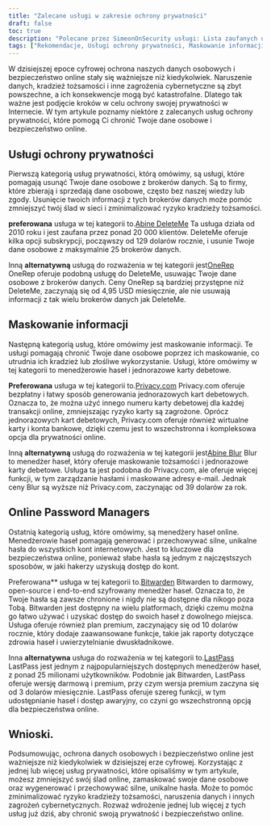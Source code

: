 ```yaml
---
title: "Zalecane usługi w zakresie ochrony prywatności"
draft: false
toc: true
description: "Polecane przez SimeonOnSecurity usługi: Lista zaufanych usług prywatności, rozwiązań maskowania informacji i menedżerów haseł online, aby chronić swoje dane osobowe i bezpieczeństwo online. Odkryj preferowane opcje usuwania rekordów z głównych brokerów danych, generowania jednorazowych kart debetowych, zarządzania hasłami i wiele innych."
tags: ["Rekomendacje, Usługi ochrony prywatności, Maskowanie informacji, Menadżery haseł online, Abine DeleteMe, OneRep, Abine Blur, Privacy.com, BitWarden, E2E Encrypted, Menadżer haseł online"]
---
```

 W dzisiejszej epoce cyfrowej ochrona naszych danych osobowych i bezpieczeństwo online stały się ważniejsze niż kiedykolwiek. Naruszenie danych, kradzież tożsamości i inne zagrożenia cybernetyczne są zbyt powszechne, a ich konsekwencje mogą być katastrofalne. Dlatego tak ważne jest podjęcie kroków w celu ochrony swojej prywatności w Internecie. W tym artykule poznamy niektóre z zalecanych usług ochrony prywatności, które pomogą Ci chronić Twoje dane osobowe i bezpieczeństwo online.

## Usługi ochrony prywatności

Pierwszą kategorią usług prywatności, którą omówimy, są usługi, które pomagają usunąć Twoje dane osobowe z brokerów danych. Są to firmy, które zbierają i sprzedają dane osobowe, często bez naszej wiedzy lub zgody. Usunięcie twoich informacji z tych brokerów danych może pomóc zmniejszyć twój ślad w sieci i zminimalizować ryzyko kradzieży tożsamości.

**preferowana** usługa w tej kategorii to.[Abine DeleteMe](https://joindeleteme.com/refer?coupon=RFR-40867-7DWHR4) Ta usługa działa od 2010 roku i jest zaufana przez ponad 20 000 klientów. DeleteMe oferuje kilka opcji subskrypcji, począwszy od 129 dolarów rocznie, i usunie Twoje dane osobowe z maksymalnie 25 brokerów danych.

Inną **alternatywną** usługą do rozważenia w tej kategorii jest[OneRep](https://onerep.com) OneRep oferuje podobną usługę do DeleteMe, usuwając Twoje dane osobowe z brokerów danych. Ceny OneRep są bardziej przystępne niż DeleteMe, zaczynają się od 4,95 USD miesięcznie, ale nie usuwają informacji z tak wielu brokerów danych jak DeleteMe.

## Maskowanie informacji

Następną kategorią usług, które omówimy jest maskowanie informacji. Te usługi pomagają chronić Twoje dane osobowe poprzez ich maskowanie, co utrudnia ich kradzież lub złośliwe wykorzystanie. Usługi, które omówimy w tej kategorii to menedżerowie haseł i jednorazowe karty debetowe.

**Preferowana** usługa w tej kategorii to.[Privacy.com](https://privacy.com/join/SU86Y) Privacy.com oferuje bezpłatny i łatwy sposób generowania jednorazowych kart debetowych. Oznacza to, że można użyć innego numeru karty debetowej dla każdej transakcji online, zmniejszając ryzyko karty są zagrożone. Oprócz jednorazowych kart debetowych, Privacy.com oferuje również wirtualne karty i konta bankowe, dzięki czemu jest to wszechstronna i kompleksowa opcja dla prywatności online.

Inną **alternatywną** usługą do rozważenia w tej kategorii jest[Abine Blur](https://dnt.abine.com/#/ref_register/pC8ZbvQtt) Blur to menedżer haseł, który oferuje maskowanie tożsamości i jednorazowe karty debetowe. Usługa ta jest podobna do Privacy.com, ale oferuje więcej funkcji, w tym zarządzanie hasłami i maskowane adresy e-mail. Jednak ceny Blur są wyższe niż Privacy.com, zaczynając od 39 dolarów za rok.

## Online Password Managers

Ostatnią kategorią usług, które omówimy, są menedżery haseł online. Menedżerowie haseł pomagają generować i przechowywać silne, unikalne hasła do wszystkich kont internetowych. Jest to kluczowe dla bezpieczeństwa online, ponieważ słabe hasła są jednym z najczęstszych sposobów, w jaki hakerzy uzyskują dostęp do kont.

Preferowana** usługa w tej kategorii to.[Bitwarden](https://bitwarden.com) Bitwarden to darmowy, open-source i end-to-end szyfrowany menedżer haseł. Oznacza to, że Twoje hasła są zawsze chronione i nigdy nie są dostępne dla nikogo poza Tobą. Bitwarden jest dostępny na wielu platformach, dzięki czemu można go łatwo używać i uzyskać dostęp do swoich haseł z dowolnego miejsca. Usługa oferuje również plan premium, zaczynający się od 10 dolarów rocznie, który dodaje zaawansowane funkcje, takie jak raporty dotyczące zdrowia haseł i uwierzytelnianie dwuskładnikowe.

Inna **alternatywna** usługa do rozważenia w tej kategorii to.[LastPass](https://www.lastpass.com/) LastPass jest jednym z najpopularniejszych dostępnych menedżerów haseł, z ponad 25 milionami użytkowników. Podobnie jak Bitwarden, LastPass oferuje wersję darmową i premium, przy czym wersja premium zaczyna się od 3 dolarów miesięcznie. LastPass oferuje szereg funkcji, w tym udostępnianie haseł i dostęp awaryjny, co czyni go wszechstronną opcją dla bezpieczeństwa online.

## Wnioski.

Podsumowując, ochrona danych osobowych i bezpieczeństwo online jest ważniejsze niż kiedykolwiek w dzisiejszej erze cyfrowej. Korzystając z jednej lub więcej usług prywatności, które opisaliśmy w tym artykule, możesz zmniejszyć swój ślad online, zamaskować swoje dane osobowe oraz wygenerować i przechowywać silne, unikalne hasła. Może to pomóc zminimalizować ryzyko kradzieży tożsamości, naruszenia danych i innych zagrożeń cybernetycznych. Rozważ wdrożenie jednej lub więcej z tych usług już dziś, aby chronić swoją prywatność i bezpieczeństwo online.

